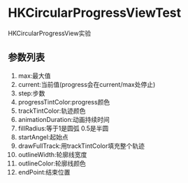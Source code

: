 # HKCircularProgressViewTest
HKCircularProgressView实验
## 参数列表
1. max:最大值
2. current:当前值(progress会在current/max处停止)
3. step:步数
4. progressTintColor:progress颜色
5. trackTintColor:轨迹颜色
6. animationDuration:动画持续时间
7. fillRadius:等于1是圆弧 0.5是半圆
8. startAngel:起始点
9. drawFullTrack:用trackTintColor填充整个轨迹
10. outlineWidth:轮廓线宽度
11. outlineColor:轮廓线颜色
12. endPoint:结束位置